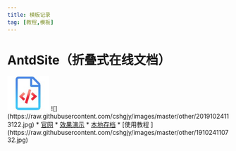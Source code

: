 ```yaml
---
title: 模板记录  
tag: [教程,模板]
---
```


# AntdSite（折叠式在线文档）

<img src="https://raw.githubusercontent.com/cshgjy/images/master/other/20191024113122.jpg" title="" height="80px" />
![](https://raw.githubusercontent.com/cshgjy/images/master/other/20191024113122.jpg)
* <a href="https://antdsite.yvescoding.org/zh/" target="_blank" title="">官网</a>      
* <a href="https://filedn.com/l2FIU9MpFV7bQwQAyy7gLh4/video/%E6%95%99%E7%A8%8B/antdsite-ybwd%EF%BC%88%E6%A0%B7%E6%9D%BF%E6%BC%94%E7%A4%BA%EF%BC%89.mp4" target="_blank" title="">效果演示</a>    
* <a href="https://raw.githubusercontent.com/cshgjy/images/master/other/20191024110038.jpg" target="_blank" title="">本地存档</a>   
* [使用教程 ](https://raw.githubusercontent.com/cshgjy/images/master/other/191024110732.jpg)  




